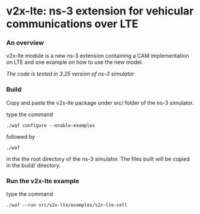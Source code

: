 v2x-lte: ns-3 extension for vehicular communications over LTE
=============================================================


### An overview
v2x-lte module is a new ns-3 extension containing a CAM implementation on LTE and one example on how to use the new model.

*The code is tested in 3.25 version of ns-3 simulator*


### Build
Copy and paste the v2x-lte package under src/ folder of the ns-3 simulator.

type the command

`./waf configure --enable-examples`

followed by

`./waf`

in the the root directory of the ns-3 simulator. The files built will be copied in the build/ directory.


### Run the v2x-lte example
type the command

`./waf --run src/v2x-lte/examples/v2x-lte-cell`

